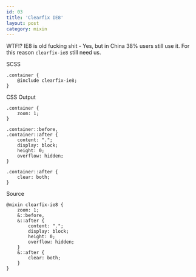 ```yaml
---
id: 03
title: 'Clearfix IE8'
layout: post
category: mixin
---
```


WTF!? IE8 is old fucking shit - Yes, but in China 38% users still use it. For this reason `clearfix-ie8` still need us.

SCSS

    .container {
        @include clearfix-ie8;
    }

CSS Output

    .container {
        zoom: 1;
    }

    .container::before,
    .container::after {
        content: ".";
        display: block;
        height: 0;
        overflow: hidden;
    }

    .container::after {
        clear: both;
    }

Source

    @mixin clearfix-ie8 {
        zoom: 1;
        &::before,
        &::after {
            content: ".";
            display: block;
            height: 0;
            overflow: hidden;
        }
        &::after {
            clear: both;
        }
    }
